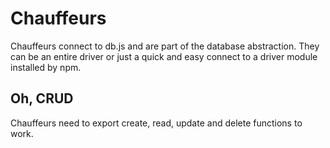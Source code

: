 # Chauffeurs

Chauffeurs connect to db.js and are part of the database abstraction. They can be an entire driver or just a quick and easy connect to a driver module installed by npm. 

## Oh, CRUD

Chauffeurs need to export create, read, update and delete functions to work.  